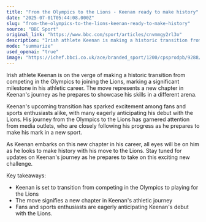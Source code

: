 ```yaml
---
title: "From the Olympics to the Lions - Keenan ready to make history"
date: "2025-07-01T05:44:08.000Z"
slug: "from-the-olympics-to-the-lions-keenan-ready-to-make-history"
source: "BBC Sport"
original_link: "https://www.bbc.com/sport/articles/cnvmmgy2rl3o"
description: "Irish athlete Keenan is making a historic transition from the Olympics to joining the Lions, marking a significant milestone in his career. Fans and sports enthusiasts are excited for his debut with the Lions and are closely following his progress as he prepares to make his mark in a new sport. Keenan's journey from the Olympics to the Lions has garnered attention from media outlets, with all eyes on him as he embarks on this exciting new challenge."
mode: "summarize"
used_openai: "true"
image: "https://ichef.bbci.co.uk/ace/branded_sport/1200/cpsprodpb/9288/live/92279a60-557c-11f0-ab0a-f75bdd84c397.jpg"
---
```


Irish athlete Keenan is on the verge of making a historic transition from competing in the Olympics to joining the Lions, marking a significant milestone in his athletic career. The move represents a new chapter in Keenan's journey as he prepares to showcase his skills in a different arena.

Keenan's upcoming transition has sparked excitement among fans and sports enthusiasts alike, with many eagerly anticipating his debut with the Lions. His journey from the Olympics to the Lions has garnered attention from media outlets, who are closely following his progress as he prepares to make his mark in a new sport.

As Keenan embarks on this new chapter in his career, all eyes will be on him as he looks to make history with his move to the Lions. Stay tuned for updates on Keenan's journey as he prepares to take on this exciting new challenge.

Key takeaways:
- Keenan is set to transition from competing in the Olympics to playing for the Lions
- The move signifies a new chapter in Keenan's athletic journey
- Fans and sports enthusiasts are eagerly anticipating Keenan's debut with the Lions.